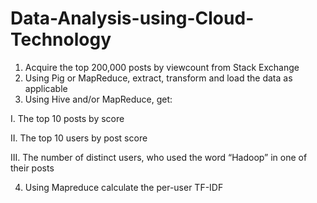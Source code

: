 # Data-Analysis-using-Cloud-Technology
1. Acquire the top 200,000 posts by viewcount from Stack Exchange
2. Using Pig or MapReduce, extract, transform and load the data as applicable
3. Using Hive and/or MapReduce, get:

  I.   The top 10 posts by score
  
  II.  The top 10 users by post score
  
  III. The number of distinct users, who used the word “Hadoop” in one of
       their posts
       
4. Using Mapreduce calculate the per-user TF-IDF 
